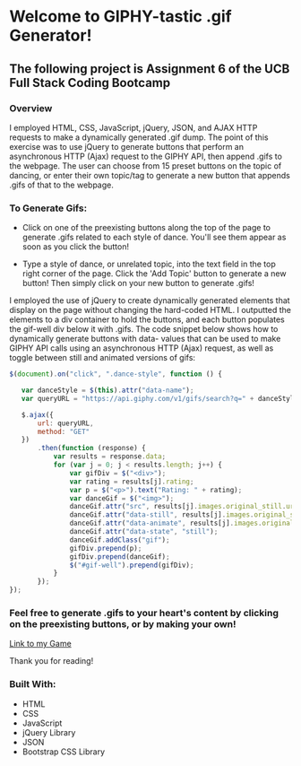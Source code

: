 # Welcome to GIPHY-tastic .gif Generator!

## The following project is Assignment 6 of the UCB Full Stack Coding Bootcamp

### Overview

I employed HTML, CSS, JavaScript, jQuery, JSON, and AJAX HTTP requests to make a dynamically generated .gif dump. The point of this exercise was to use jQuery to generate buttons that perform an asynchronous HTTP (Ajax) request to the GIPHY API, then append .gifs to the webpage. The user can choose from 15 preset buttons on the topic of dancing, or enter their own topic/tag to generate a new button that appends .gifs of that to the webpage.

### To Generate Gifs:

* Click on one of the preexisting buttons along the top of the page to generate .gifs related to each style of dance. You'll see them appear as soon as you click the button!

* Type a style of dance, or unrelated topic, into the text field in the top right corner of the page. Click the 'Add Topic' button to generate a new button! Then simply click on your new button to generate .gifs!

I employed the use of jQuery to create dynamically generated elements that display on the page without changing the hard-coded HTML. I outputted the elements to a div container to hold the buttons, and each button populates the gif-well div below it with .gifs. The code snippet below shows how to dynamically generate buttons with data- values that can be used to make GIPHY API calls using an asynchronous HTTP (Ajax) request, as well as toggle between still and animated versions of gifs:

 ``` javascript
$(document).on("click", ".dance-style", function () {

    var danceStyle = $(this).attr("data-name");
    var queryURL = "https://api.giphy.com/v1/gifs/search?q=" + danceStyle + "&rating=g&rating=pg&limit=10&sort=relevant&api_key=hKygJ8O2rMKyZ8WKPW0bLfaRtHkXG5Vk";

    $.ajax({
        url: queryURL,
        method: "GET"
    })
        .then(function (response) {
            var results = response.data;
            for (var j = 0; j < results.length; j++) {
                var gifDiv = $("<div>");
                var rating = results[j].rating;
                var p = $("<p>").text("Rating: " + rating);
                var danceGif = $("<img>");
                danceGif.attr("src", results[j].images.original_still.url);
                danceGif.attr("data-still", results[j].images.original_still.url);
                danceGif.attr("data-animate", results[j].images.original.url);
                danceGif.attr("data-state", "still");
                danceGif.addClass("gif");
                gifDiv.prepend(p);
                gifDiv.prepend(danceGif);
                $("#gif-well").prepend(gifDiv);
            }
        });
});
 ```
### Feel free to generate .gifs to your heart's content by clicking on the preexisting buttons, or by making your own!

[Link to my Game](https://jacksonsabol.github.io/GIPHY-tastic-Gif-Generator/)

Thank you for reading!

### Built With:
* HTML
* CSS
* JavaScript
* jQuery Library
* JSON
* Bootstrap CSS Library